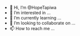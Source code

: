 - 👋 Hi, I’m @HopeTapiwa
- 👀 I’m interested in ...
- 🌱 I’m currently learning ...
- 💞️ I’m looking to collaborate on ...
- 📫 How to reach me ...

<!---
HopeTapiwa/HopeTapiwa is a ✨ special ✨ repository because its `README.md` (this file) appears on your GitHub profile.
You can click the Preview link to take a look at your changes.
--->
